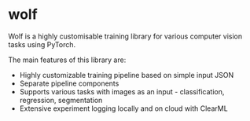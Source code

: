 # wolf

Wolf is a highly customisable training library for various computer vision tasks using PyTorch. 

The main features of this library are:
* Highly customizable training pipeline based on simple input JSON
* Separate pipeline components
* Supports various tasks with images as an input - classification, regression, segmentation
* Extensive experiment logging locally and on cloud with ClearML

## 
